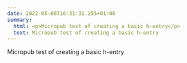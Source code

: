 ```yaml
---
date: 2022-05-06T16:31:31.255+01:00
summary:
  html: <p>Micropub test of creating a basic h-entry</p>
  text: Micropub test of creating a basic h-entry
---
```

Micropub test of creating a basic h-entry
